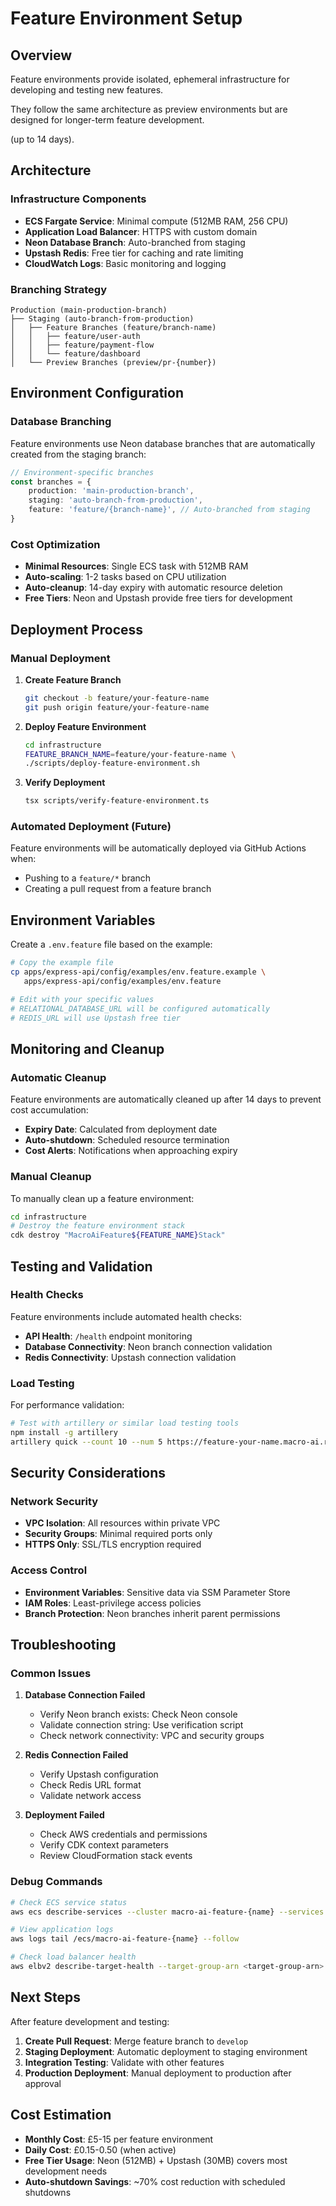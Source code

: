 # Feature Environment Setup

## Overview

Feature environments provide isolated, ephemeral infrastructure for developing and testing new features.

They follow the same architecture as preview environments but are designed for longer-term feature development.

(up to 14 days).

## Architecture

### Infrastructure Components

- **ECS Fargate Service**: Minimal compute (512MB RAM, 256 CPU)
- **Application Load Balancer**: HTTPS with custom domain
- **Neon Database Branch**: Auto-branched from staging
- **Upstash Redis**: Free tier for caching and rate limiting
- **CloudWatch Logs**: Basic monitoring and logging

### Branching Strategy

```text
Production (main-production-branch)
├── Staging (auto-branch-from-production)
│   ├── Feature Branches (feature/branch-name)
│   │   ├── feature/user-auth
│   │   ├── feature/payment-flow
│   │   └── feature/dashboard
│   └── Preview Branches (preview/pr-{number})
```

## Environment Configuration

### Database Branching

Feature environments use Neon database branches that are automatically created from the staging branch:

```typescript
// Environment-specific branches
const branches = {
	production: 'main-production-branch',
	staging: 'auto-branch-from-production',
	feature: 'feature/{branch-name}', // Auto-branched from staging
}
```

### Cost Optimization

- **Minimal Resources**: Single ECS task with 512MB RAM
- **Auto-scaling**: 1-2 tasks based on CPU utilization
- **Auto-cleanup**: 14-day expiry with automatic resource deletion
- **Free Tiers**: Neon and Upstash provide free tiers for development

## Deployment Process

### Manual Deployment

1. **Create Feature Branch**

   ```bash
   git checkout -b feature/your-feature-name
   git push origin feature/your-feature-name
   ```

2. **Deploy Feature Environment**

   ```bash
   cd infrastructure
   FEATURE_BRANCH_NAME=feature/your-feature-name \
   ./scripts/deploy-feature-environment.sh
   ```

3. **Verify Deployment**

   ```bash
   tsx scripts/verify-feature-environment.ts
   ```

### Automated Deployment (Future)

Feature environments will be automatically deployed via GitHub Actions when:

- Pushing to a `feature/*` branch
- Creating a pull request from a feature branch

## Environment Variables

Create a `.env.feature` file based on the example:

```bash
# Copy the example file
cp apps/express-api/config/examples/env.feature.example \
   apps/express-api/config/examples/env.feature

# Edit with your specific values
# RELATIONAL_DATABASE_URL will be configured automatically
# REDIS_URL will use Upstash free tier
```

## Monitoring and Cleanup

### Automatic Cleanup

Feature environments are automatically cleaned up after 14 days to prevent cost accumulation:

- **Expiry Date**: Calculated from deployment date
- **Auto-shutdown**: Scheduled resource termination
- **Cost Alerts**: Notifications when approaching expiry

### Manual Cleanup

To manually clean up a feature environment:

```bash
cd infrastructure
# Destroy the feature environment stack
cdk destroy "MacroAiFeature${FEATURE_NAME}Stack"
```

## Testing and Validation

### Health Checks

Feature environments include automated health checks:

- **API Health**: `/health` endpoint monitoring
- **Database Connectivity**: Neon branch connection validation
- **Redis Connectivity**: Upstash connection validation

### Load Testing

For performance validation:

```bash
# Test with artillery or similar load testing tools
npm install -g artillery
artillery quick --count 10 --num 5 https://feature-your-name.macro-ai.russoakham.dev/health
```

## Security Considerations

### Network Security

- **VPC Isolation**: All resources within private VPC
- **Security Groups**: Minimal required ports only
- **HTTPS Only**: SSL/TLS encryption required

### Access Control

- **Environment Variables**: Sensitive data via SSM Parameter Store
- **IAM Roles**: Least-privilege access policies
- **Branch Protection**: Neon branches inherit parent permissions

## Troubleshooting

### Common Issues

1. **Database Connection Failed**
   - Verify Neon branch exists: Check Neon console
   - Validate connection string: Use verification script
   - Check network connectivity: VPC and security groups

2. **Redis Connection Failed**
   - Verify Upstash configuration
   - Check Redis URL format
   - Validate network access

3. **Deployment Failed**
   - Check AWS credentials and permissions
   - Verify CDK context parameters
   - Review CloudFormation stack events

### Debug Commands

```bash
# Check ECS service status
aws ecs describe-services --cluster macro-ai-feature-{name} --services macro-ai-feature-{name}

# View application logs
aws logs tail /ecs/macro-ai-feature-{name} --follow

# Check load balancer health
aws elbv2 describe-target-health --target-group-arn <target-group-arn>
```

## Next Steps

After feature development and testing:

1. **Create Pull Request**: Merge feature branch to `develop`
2. **Staging Deployment**: Automatic deployment to staging environment
3. **Integration Testing**: Validate with other features
4. **Production Deployment**: Manual deployment to production after approval

## Cost Estimation

- **Monthly Cost**: £5-15 per feature environment
- **Daily Cost**: £0.15-0.50 (when active)
- **Free Tier Usage**: Neon (512MB) + Upstash (30MB) covers most development needs
- **Auto-shutdown Savings**: ~70% cost reduction with scheduled shutdowns
